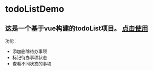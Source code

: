 # **todoListDemo**
这是一个基于vue构建的todoList项目。
[点击使用](https://zhanglolo.github.io/todoListDemo/todoList.html)
---
功能：
* 添加删除待办事项
* 标记待办事项状态
* 查看不同状态的事项
